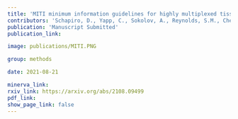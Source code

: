 ```yaml
---
title: 'MITI minimum information guidelines for highly multiplexed tissue images.'
contributors: 'Schapiro, D., Yapp, C., Sokolov, A., Reynolds, S.M., Chen, Y.-A., Sudar, D., Xie, Y., Muhlich, J., ... Sorger, P.K. (2021).'
publication: 'Manuscript Submitted'
publication_link:

image: publications/MITI.PNG

group: methods

date: 2021-08-21

minerva_link:
rxiv_link: https://arxiv.org/abs/2108.09499
pdf_link:
show_page_link: false
---
```

